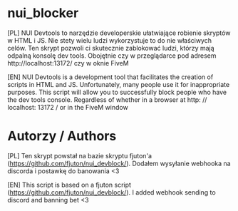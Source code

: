 # nui_blocker
[PL]
NUI Devtools to narzędzie developerskie ułatwiające robienie skryptów w HTML i JS. Nie stety wielu ludzi wykorzystuje to do nie właściwych celów.
Ten skrypt pozwoli ci skutecznie zablokować ludzi, którzy mają odpalną konsolę dev tools. Obojętnie czy w przeglądarce pod adresem http://localhost:13172/ czy w oknie FiveM

[EN]
NUI Devtools is a development tool that facilitates the creation of scripts in HTML and JS. Unfortunately, many people use it for inappropriate purposes.
This script will allow you to successfully block people who have the dev tools console. Regardless of whether in a browser at http: // localhost: 13172 / or in the FiveM window

# Autorzy / Authors
[PL] Ten skrypt powstał na bazie skryptu fjuton'a (https://github.com/fjuton/nui_devblock/). Dodałem wysyłanie webhooka na discorda i postawkę do banowania <3

[EN] This script is based on a fjuton script (https://github.com/fjuton/nui_devblock/). I added webhook sending to discord and banning bet <3
